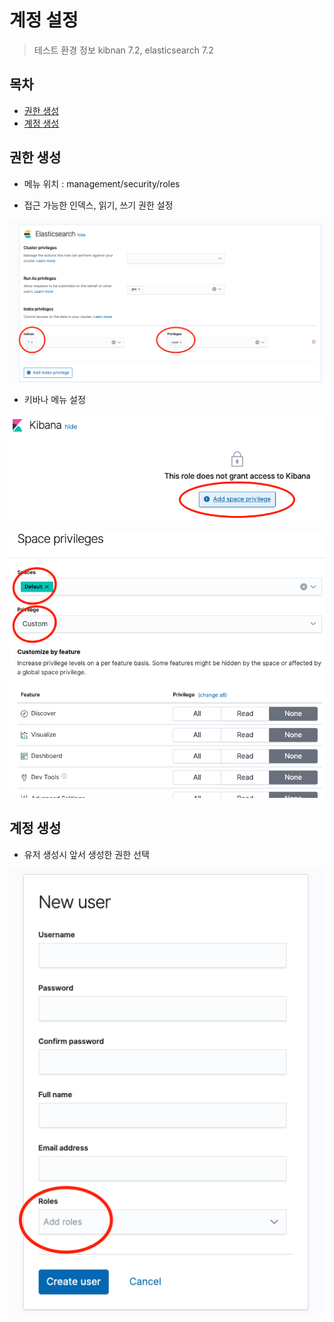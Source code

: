 # 계정 설정

> 테스트 환경 정보 kibnan 7.2, elasticsearch 7.2

## 목차
- [권한 생성](#권한-생성)
- [계정 생성](#계정-생성)

## 권한 생성
- 메뉴 위치 : management/security/roles

- 접근 가능한 인덱스, 읽기, 쓰기 권한 설정

![user1](./img/kibana-user1.png)

- 키바나 메뉴 설정

![user2](./img/kibana-user2.png)

![user3](./img/kibana-user3.png)

## 계정 생성
- 유저 생성시 앞서 생성한 권한 선택

![user5](./img/kibana-user4.png)